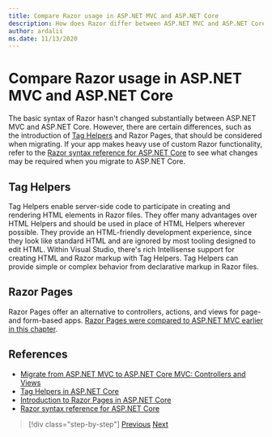 ```yaml
---
title: Compare Razor usage in ASP.NET MVC and ASP.NET Core
description: How does Razor differ between ASP.NET MVC and ASP.NET Core?
author: ardalis
ms.date: 11/13/2020
---
```


# Compare Razor usage in ASP.NET MVC and ASP.NET Core

The basic syntax of Razor hasn't changed substantially between ASP.NET MVC and ASP.NET Core. However, there are certain differences, such as the introduction of [Tag Helpers](https://docs.microsoft.com/aspnet/core/mvc/views/tag-helpers/intro) and Razor Pages, that should be considered when migrating. If your app makes heavy use of custom Razor functionality, refer to the [Razor syntax reference for ASP.NET Core](https://docs.microsoft.com/aspnet/core/razor-pages) to see what changes may be required when you migrate to ASP.NET Core.

## Tag Helpers

Tag Helpers enable server-side code to participate in creating and rendering HTML elements in Razor files. They offer many advantages over HTML Helpers and should be used in place of HTML Helpers wherever possible. They provide an HTML-friendly development experience, since they look like standard HTML and are ignored by most tooling designed to edit HTML. Within Visual Studio, there's rich Intellisense support for creating HTML and Razor markup with Tag Helpers. Tag Helpers can provide simple or complex behavior from declarative markup in Razor files.

## Razor Pages

Razor Pages offer an alternative to controllers, actions, and views for page- and form-based apps. [Razor Pages were compared to ASP.NET MVC earlier in this chapter](./comparing-razor-pages-aspnet-mvc.md).

## References

- [Migrate from ASP.NET MVC to ASP.NET Core MVC: Controllers and Views](https://docs.microsoft.com/aspnet/core/migration/mvc#migrate-controllers-and-views)
- [Tag Helpers in ASP.NET Core](https://docs.microsoft.com/aspnet/core/mvc/views/tag-helpers/intro)
- [Introduction to Razor Pages in ASP.NET Core](https://docs.microsoft.com/aspnet/core/razor-pages)
- [Razor syntax reference for ASP.NET Core](https://docs.microsoft.com/aspnet/core/razor-pages)

>[!div class="step-by-step"]
>[Previous](controller-differences.md)
>[Next](signalr-differences.md)
